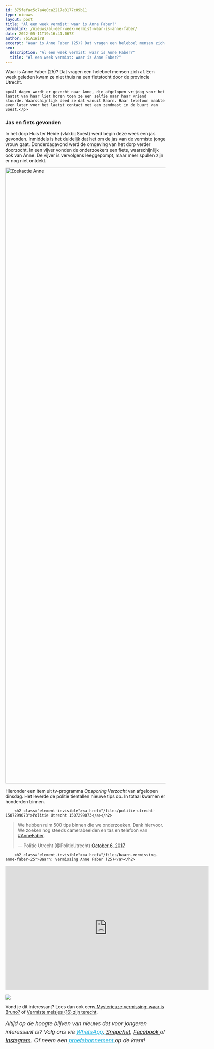 ```yaml
---
id: 375fefac5c7a4e0ca2217e3177c09b11
type: nieuws
layout: post
title: "Al een week vermist: waar is Anne Faber?"
permalink: /nieuws/al-een-week-vermist-waar-is-anne-faber/
date: 2022-05-11T19:16:41.067Z
author: 7biA1WiYB
excerpt: "Waar is Anne Faber (25)? Dat vragen een heleboel mensen zich af. Een week geleden kwam ze niet thuis na een fietstocht door de provincie Utrecht.  "
seo:
  description: "Al een week vermist: waar is Anne Faber?"
  title: "Al een week vermist: waar is Anne Faber?"
---
```

Waar is Anne Faber (25)? Dat vragen een heleboel mensen zich af. Een week geleden kwam ze niet thuis na een fietstocht door de provincie Utrecht.  

    <p>Al dagen wordt er gezocht naar Anne, die afgelopen vrijdag voor het laatst van haar liet horen toen ze een selfie naar haar vriend stuurde. Waarschijnlijk deed ze dat vanuit Baarn. Haar telefoon maakte even later voor het laatst contact met een zendmast in de buurt van Soest.</p>
<h3>Jas en fiets gevonden</h3>
<p>In het dorp Huis ter Heide (vlakbij Soest) werd begin deze week een jas gevonden. Inmiddels is het duidelijk dat het om de jas van de vermiste jonge vrouw gaat. Donderdagavond werd de omgeving van het dorp verder doorzocht. In een vijver vonden de onderzoekers een fiets, waarschijnlijk ook van Anne. De vijver is vervolgens leeggepompt, maar meer spullen zijn er nog niet ontdekt.</p>
<p><div class="media media-element-container media-default"><div id="file-419339" class="file file-image file-image-jpeg">

        
  
  <div class="content">
    <img alt="Zoekactie Anne" title="Foto: ANP" height="1937" width="3000" class="media-element file-default" data-delta="1" src="https://7dagen.netlify.app/sites/default/files/ANP-53595464.jpg">  </div>

  
</div>
</div>
<p>Hieronder een item uit tv-programma <em>Opsporing Verzocht</em> van afgelopen dinsdag. Het leverde de politie tientallen nieuwe tips op. In totaal kwamen er honderden binnen.</p>
<p><div class="media media-element-container media-default"><div id="file-419341" class="file file-document file-text-oembed">

        <h2 class="element-invisible"><a href="/files/politie-utrecht-1507299073">Politie Utrecht 1507299073</a></h2>
    
  
  <div class="content">
    
<blockquote class="twitter-tweet" data-width="550"><p lang="nl" dir="ltr">We hebben ruim 500 tips binnen die we onderzoeken. Dank hiervoor. We zoeken nog steeds camerabeelden en tas en telefoon van <a href="https://twitter.com/hashtag/AnneFaber?src=hash&amp;ref_src=twsrc%5Etfw">#AnneFaber</a>.</p>&mdash; Politie Utrecht (@PolitieUtrecht) <a href="https://twitter.com/PolitieUtrecht/status/916244823480438784?ref_src=twsrc%5Etfw">October 6, 2017</a></blockquote>
<script async="" src="https://platform.twitter.com/widgets.js" charset="utf-8"></script>
  </div>

  
</div>
</div>
<p><div class="media media-element-container media-default"><div id="file-419340" class="file file-video file-video-youtube">

        <h2 class="element-invisible"><a href="/files/baarn-vermissing-anne-faber-25">Baarn: Vermissing Anne Faber (25)</a></h2>
    
  
  <div class="content">
    <div class="media-youtube-video file media-element file-default media-youtube-1">
  <iframe class="media-youtube-player" width="640" height="390" title="Baarn: Vermissing Anne Faber (25)" src="https://www.youtube.com/embed/Mv5FUbonWN0?wmode=opaque&controls=" name="Baarn: Vermissing Anne Faber (25)" frameborder="0" allowfullscreen="">Video van Baarn: Vermissing Anne Faber (25)</iframe>
</div>
  </div>

  
</div>
</div>
<p><img class="kaderafbeelding" src="https://7dagen.netlify.app/sites/default/files/ff.png" style="font-size: 13.008px;"></p>
<div class="kader">
<p>Vond je dit interessant? Lees dan ook eens<a href="https://7dagen.netlify.app/lifestyle/fenna-17-van-hoefwijzer-over-het-succes-van-paardentubers" target="_blank"> </a><a href="https://7dagen.netlify.app/nieuws/mysterieuze-vermissing-waar-bruno">Mysterieuze vermissing: waar is Bruno?</a> of <a href="https://7dagen.netlify.app/nieuws/vermiste-meisjes-16-zijn-terecht">Vermiste meisjes (16) zijn terecht</a>.</p>
<p><em style="box-sizing: inherit; color: rgb(51, 51, 51); font-family: &quot;PT Sans&quot;, sans-serif; font-size: 18px; line-height: 27px;">Altijd op de hoogte blijven van nieuws dat voor jongeren interessant is? Volg ons via </em><em style="box-sizing: inherit; color: rgb(34, 179, 224); transition: color 0.3s ease; font-family: &quot;PT Sans&quot;, sans-serif; font-size: 18px; line-height: 27px;"><a href="https://7dagen.netlify.app/whatsapp" style="box-sizing: inherit; color: rgb(34, 179, 224); transition: color 0.3s ease; font-family: &quot;PT Sans&quot;, sans-serif; font-size: 18px; line-height: 27px;">WhatsApp</a></em><em style="box-sizing: inherit; color: rgb(51, 51, 51); font-family: &quot;PT Sans&quot;, sans-serif; font-size: 18px; line-height: 27px;">,</em><em style="box-sizing: inherit; color: rgb(34, 179, 224); transition: color 0.3s ease; font-family: &quot;PT Sans&quot;, sans-serif; font-size: 18px; line-height: 27px;"><a href="https://7dagen.netlify.app/whatsapp" style="box-sizing: inherit; color: rgb(34, 179, 224); transition: color 0.3s ease; font-family: &quot;PT Sans&quot;, sans-serif; font-size: 18px; line-height: 27px;"> </a></em><em style="box-sizing: inherit; color: rgb(51, 51, 51); font-family: &quot;PT Sans&quot;, sans-serif; font-size: 18px; line-height: 27px;"><a href="https://www.snapchat.com/add/sevendaysnl">Snapchat</a>, <a href="https://www.facebook.com/7Daysnl?ref=bookmarks">Facebook </a>of <a href="https://instagram.com/7DAysnl/">Instagram</a>. Of </em><em style="box-sizing: inherit; color: rgb(51, 51, 51); font-family: &quot;PT Sans&quot;, sans-serif; font-size: 18px; line-height: 27px;">neem een </em><a href="https://abonneren.sevendays.nl/abonneren/abonnementen/ae/artikel" style="box-sizing: inherit; color: rgb(34, 179, 224); transition: color 0.3s ease; font-family: &quot;PT Sans&quot;, sans-serif; font-size: 18px; line-height: 27px;"><em style="box-sizing: inherit;">proefabonnement </em></a><em style="box-sizing: inherit; color: rgb(51, 51, 51); font-family: &quot;PT Sans&quot;, sans-serif; font-size: 18px; line-height: 27px;">op de krant!</em></p>
</div>
  
